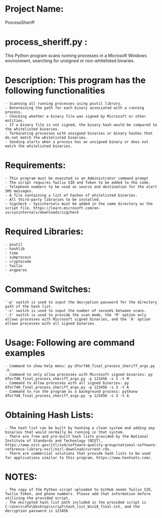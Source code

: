 # Project Name: 
ProcessSheriff

# process_sheriff.py : 
This Python program scans running processes in a Microsoft Windows environment, searching for unsigned or non-whitelisted binaries.

# Description: This program has the following functionalities
	- Scanning all running processes using psutil library. 
	- Determining the path for each binary associated with a running process.
	- Checking whether a binary file was signed by Microsoft or other entities.
	- If a binary file is not signed, the binary hash would be compared to the whitelisted binaries. 
	- Terminating processes with unsigned binaries or binary hashes that do not match the whitelisted binaries.
	- Sending alerts when a process has an unsigned binary or does not match the whitelisted binaries.

# Requirements: 
	- This program must be executed in an Administrator command prompt
	- The script requires Twilio SID and Token to be added to the code. 
	- Telephone numbers to be used as source and destination for the alert SMS messages. 
	- A file containing a list of hashes of whitelisted binaries. 
	- All third-party libraries to be installed. 
	- Sigcheck – Sysinternals must be added in the same directory as the script file, https://learn.microsoft.com/en-us/sysinternals/downloads/sigcheck 
	
# Required Libraries: 
	- psutil  
	- hashlib
	- time 
	- subprocess
	- cryptocode
	- twilio
	- argparse
	
# Command Switches: 
	'-p' switch is used to input the decryption password for the directory path of the hash list.
	'-s' switch is used to input the number of seconds between scans. 
	'-t' switch is used to provide the scan mode, the 'M' option only allows processes with Microsoft signed binaries, and the 'A' option allows processes with all signed binaries.
	
# Usage: Following are command examples
	- Command to show help menu: py dfor740_final_process_sheriff_args.py -h 
	- Command to only allow processes with Microsoft signed binaries: py dfor740_final_process_sheriff_args.py -p 123456 -s 3 -t M
	- Command to allow processes with all signed binaries: py dfor740_final_process_sheriff_args.py -p 123456 -s 3 -t A
	- Command to run the program as a background process: pythonw dfor740_final_process_sheriff_args.py -p 123456 -s 3 -t A

# Obtaining Hash Lists:
	- The hash list can be built by hashing a clean system and adding any binaries that would normally be running in that system. 
	- There are free and pre-built hash lists provided by the National Institute of Standards and Technology (NIST), https://www.nist.gov/itl/ssd/software-quality-group/national-software-reference-library-nsrl/nsrl-download/current-rds.
	- There are commercial solutions that provide hash lists to be used for applications similar to this program, https://www.hashsets.com/.

# NOTES: 
	- The copy of the Python script uploaded to GitHub needs Twilio SID, Twilio Token, and phone numbers. Please add that information before utilizing the provided script. 
	- The encrypted hash list path included in the provided script is C:\Users\dfe\Desktop\script\hash_list_Win10_final.txt, and the decryption password is 123456
